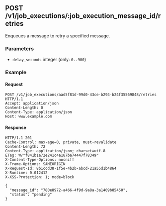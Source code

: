 ## POST /v1/job_executions/:job_execution_message_id/retries
Enqueues a message to retry a specified message.

### Parameters
* `delay_seconds` integer (only: `0..900`)

### Example

#### Request
```
POST /v1/job_executions/aad5f81d-99d0-43ce-b294-b24f35569848/retries HTTP/1.1
Accept: application/json
Content-Length: 0
Content-Type: application/json
Host: www.example.com
```

#### Response
```
HTTP/1.1 201
Cache-Control: max-age=0, private, must-revalidate
Content-Length: 72
Content-Type: application/json; charset=utf-8
ETag: W/"f841b1a72e241c4a187ba74447f78349"
X-Content-Type-Options: nosniff
X-Frame-Options: SAMEORIGIN
X-Request-Id: 8b1ccd38-1f5e-4b2b-abcd-21a55d1b4864
X-Runtime: 0.012412
X-XSS-Protection: 1; mode=block

{
  "message_id": "780e8972-a466-4f9d-9a8a-3a1409b85450",
  "status": "pending"
}
```
